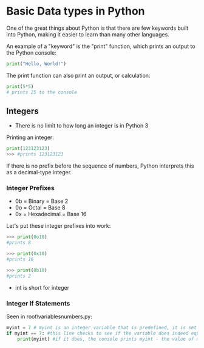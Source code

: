 # Basic Data types in Python

One of the great things about Python is that there are few keywords built into Python, making it easier to learn than many other languages. 

An example of a "keyword"  is the "print" function, which prints an output to the Python console:

```python
print("Hello, World!")
```

The print function can also print an output, or calculation:

```python
print(5*5)
# prints 25 to the console
```

## Integers

* There is no limit to how long an integer is in Python 3

Printing an integer: 

```python
print(123123123)
>>> #prints 123123123
```

If there is no prefix before the sequence of numbers, Python interprets this as a decimal-type integer.

### Integer Prefixes

* 0b = Binary = Base 2
* 0o = Octal = Base 8
* 0x = Hexadecimal = Base 16

Let's put these integer prefixes into work:

```python
>>> print(0o10)
#prints 8

>>> print(0x10)
#prints 16

>>> print(0b10)
#prints 2
```

* int is short for integer



### Integer If Statements

Seen in root\variablesnumbers.py:

```python
myint = 7 # myint is an integer variable that is predefined, it is set to the value of 7
if myint == 7: #this line checks to see if the variable does indeed equal 7
    print(myint) #if it does, the console prints myint - the value of mmyint, if it was print("myint") the console would print "myint" rather than its value
    
```

